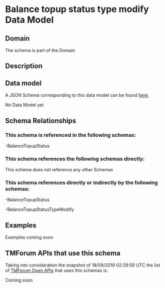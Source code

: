 # Balance topup status type modify Data Model

## Domain

The  schema is part of the  Domain

## Description



## Data model

A JSON Schema corresponding to this data model can be found
[here](https://github.com/tmforum-rand/schemas/blob/master/Customer/BalanceTopupStatusTypeModify.schema.json).

No Data Model yet

## Schema Relationships

### This schema is referenced in the following schemas:

-BalanceTopupStatus

### This schema references the following schemas directly:

This schema does not reference any other Schemas

### This schema references directly or indirectly by the following schemas:

-BalanceTopupStatus

-BalanceTopupStatusTypeModify



## Examples

Examples coming soon

## TMForum APIs that use this schema

Taking into consideration the snapshot of 18/09/2019 02:29:59 UTC the list of [TMForum Open APIs](https://www.tmforum.org/open-apis/) that uses this schemas is:

Coming soon